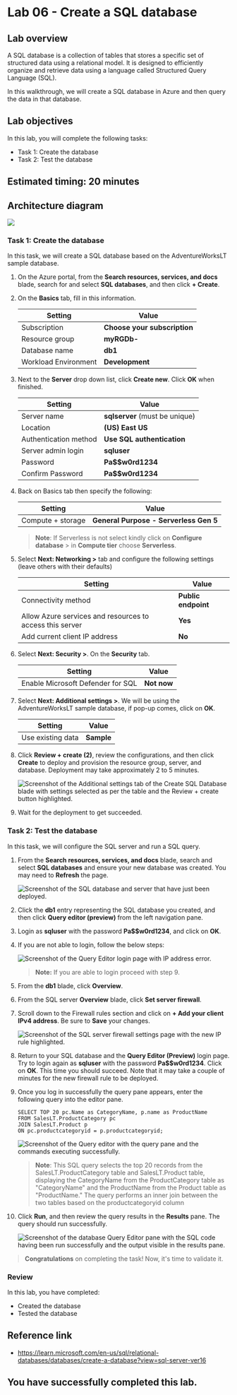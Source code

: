 # Lab 06 - Create a SQL database

## Lab overview

A SQL database is a collection of tables that stores a specific set of structured data using a relational model. It is designed to efficiently organize and retrieve data using a language called Structured Query Language (SQL).

In this walkthrough, we will create a SQL database in Azure and then query the data in that database.

## Lab objectives

In this lab, you will complete the following tasks:

+ Task 1: Create the database
+ Task 2: Test the database

## Estimated timing: 20 minutes

## Architecture diagram

![](../images/az900lab06.PNG) 

### Task 1: Create the database

In this task, we will create a SQL database based on the AdventureWorksLT sample database. 

1. On the Azure portal, from the **Search resources, services, and docs** blade, search for and select **SQL databases**, and then click **+ Create**. 

1. On the **Basics** tab, fill in this information.  

    | Setting | Value | 
    | --- | --- |
    | Subscription | **Choose your subscription** |
    | Resource group | **myRGDb-<inject key="DeploymentID" enableCopy="false"/>** |
    | Database name| **db1** |
    | Workload Environment| **Development** |
    
1. Next to the **Server** drop down list, click **Create new**. Click **OK** when finished.          

    | Setting | Value | 
    | --- | --- |
    | Server name | **sqlserver<inject key="DeploymentID" enableCopy="false"/>** (must be unique) |
    | Location | **(US) East US** |
    | Authentication method | **Use SQL authentication** | 
    | Server admin login | **sqluser** |
    | Password | **Pa$$w0rd1234** |
    | Confirm Password | **Pa$$w0rd1234** |

1. Back on Basics tab then specify the following:

   | Setting | Value | 
   | --- | --- |
   | Compute + storage| **General Purpose - Serverless Gen 5** |

   >**Note**: If Serverless is not select kindly click on **Configure database** > in **Compute tier** choose **Serverless**.

1. Select **Next: Networking >** tab and configure the following settings (leave others with their defaults) 

    | Setting | Value | 
    | --- | --- |
    | Connectivity method | **Public endpoint** |    
    | Allow Azure services and resources to access this server | **Yes** |
    | Add current client IP address | **No** |

1. Select **Next: Security >**. On the **Security** tab.
 
    | Setting | Value | 
    | --- | --- |
    | Enable Microsoft Defender for SQL| **Not now** |

1. Select **Next: Additional settings >**. We will be using the AdventureWorksLT sample database, if pop-up comes, click on **OK**.

    | Setting | Value | 
    | --- | --- |
    | Use existing data | **Sample** |

1. Click **Review + create (2)**, review the configurations, and then click **Create** to deploy and provision the resource group, server, and database. Deployment may take approximately 2 to 5 minutes.

    ![Screenshot of the Additional settings tab of the Create SQL Database blade with settings selected as per the table and the Review + create button highlighted.](../images/lab6nj.png)

1. Wait for the deployment to get succeeded.

### Task 2: Test the database

In this task, we will configure the SQL server and run a SQL query. 

1. From the **Search resources, services, and docs** blade, search and select **SQL databases** and ensure your new database was created. You may need to **Refresh** the page.

    ![Screenshot of the SQL database and server that have just been deployed.](../images/db1.png)

1. Click the **db1** entry representing the SQL database you created, and then click **Query editor (preview)** from the left navigation pane.

1. Login as **sqluser** with the password **Pa$$w0rd1234**, and click on **OK**.

1.  If you are not able to login, follow the below steps: 

    ![Screenshot of the Query Editor login page with IP address error.](../images/0503.png)
    
    >**Note:** If you are able to login proceed with step 9.

1. From the **db1** blade, click **Overview**. 

1. From the SQL server **Overview** blade, click **Set server firewall**.

1. Scroll down to the Firewall rules section and click on **+ Add your client IPv4 address**. Be sure to **Save** your changes. 

    ![Screenshot of the SQL server firewall settings page with the new IP rule highlighted.](../images/az-900mod-6img-2.png)

1. Return to your SQL database and the **Query Editor (Preview)** login page. Try to login again as **sqluser** with the password **Pa$$w0rd1234**. Click on **OK**. This time you should succeed. Note that it may take a couple of minutes for the new firewall rule to be deployed. 

1. Once you log in successfully the query pane appears, enter the following query into the editor pane.

    ```
    SELECT TOP 20 pc.Name as CategoryName, p.name as ProductName
    FROM SalesLT.ProductCategory pc
    JOIN SalesLT.Product p
    ON pc.productcategoryid = p.productcategoryid;
    ```

    ![Screenshot of the Query editor with the query pane and the commands executing successfully.](../images/0507.png)

    >**Note**: This SQL query selects the top 20 records from the SalesLT.ProductCategory table and SalesLT.Product table, displaying the CategoryName from the ProductCategory table as "CategoryName" and the ProductName from the Product table as "ProductName." The query performs an inner join between the two tables based on the productcategoryid column

1. Click **Run**, and then review the query results in the **Results** pane. The query should run successfully.

    ![Screenshot of the database Query Editor pane with the SQL code having been run successfully and the output visible in the results pane.](../images/0508.png)

<validation step="75515f24-70f3-4cf2-9172-0dcd50b3f807" />

> **Congratulations** on completing the task! Now, it's time to validate it.

### Review
In this lab, you have completed:
- Created the database
- Tested the database

## Reference link

- https://learn.microsoft.com/en-us/sql/relational-databases/databases/create-a-database?view=sql-server-ver16
  
## You have successfully completed this lab.
